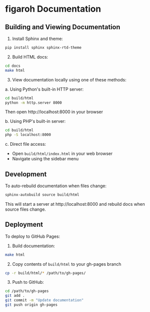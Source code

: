 # figaroh Documentation

## Building and Viewing Documentation

1. Install Sphinx and theme:
```bash
pip install sphinx sphinx-rtd-theme
```

2. Build HTML docs:
```bash
cd docs
make html
```

3. View documentation locally using one of these methods:

a. Using Python's built-in HTTP server:
```bash
cd build/html
python -m http.server 8000
```
Then open http://localhost:8000 in your browser

b. Using PHP's built-in server:
```bash 
cd build/html
php -S localhost:8000
```

c. Direct file access:
- Open `build/html/index.html` in your web browser
- Navigate using the sidebar menu

## Development

To auto-rebuild documentation when files change:

```bash
sphinx-autobuild source build/html
```

This will start a server at http://localhost:8000 and rebuild docs when source files change.

## Deployment 

To deploy to GitHub Pages:

1. Build documentation:
```bash
make html
```

2. Copy contents of `build/html` to your gh-pages branch
```bash
cp -r build/html/* /path/to/gh-pages/
```

3. Push to GitHub:
```bash 
cd /path/to/gh-pages
git add .
git commit -m "Update documentation"
git push origin gh-pages
```

